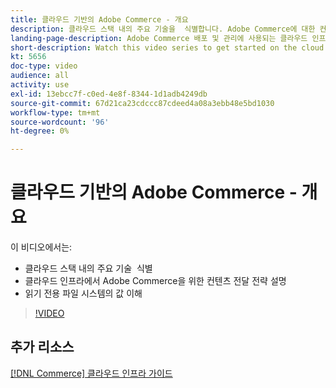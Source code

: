 ```yaml
---
title: 클라우드 기반의 Adobe Commerce - 개요
description: 클라우드 스택 내의 주요 기술을 ​ 식별합니다. Adobe Commerce에 대한 컨텐츠 전달 전략을 설명합니다. 읽기 전용 파일 시스템의 값을 파악합니다.
landing-page-description: Adobe Commerce 배포 및 관리에 사용되는 클라우드 인프라를 시작하려면 이 비디오 시리즈를 시청하십시오.
short-description: Watch this video series to get started on the cloud infrastructure used for deploying and managing Adobe Commerce.
kt: 5656
doc-type: video
audience: all
activity: use
exl-id: 13ebcc7f-c0ed-4e8f-8344-1d1adb4249db
source-git-commit: 67d21ca23cdccc87cdeed4a08a3ebb48e5bd1030
workflow-type: tm+mt
source-wordcount: '96'
ht-degree: 0%

---
```


# 클라우드 기반의 Adobe Commerce - 개요

이 비디오에서는:

- 클라우드 스택 내의 주요 기술 &#x200B; 식별
- 클라우드 인프라에서 Adobe Commerce을 위한 컨텐츠 전달 전략 설명
- 읽기 전용 파일 시스템의 값 이해

>[!VIDEO](https://video.tv.adobe.com/v/35298?quality=12&learn=on)

## 추가 리소스

[[!DNL Commerce] 클라우드 인프라 가이드](https://experienceleague.adobe.com/docs/commerce-cloud-service/user-guide/overview.html)
